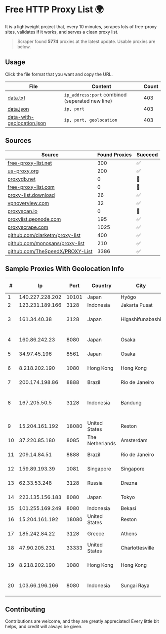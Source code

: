 
# Free HTTP Proxy List 🌍

It is a lightweight project that, every 10 minutes, scrapes lots of free-proxy sites, validates if it works, and serves a clean proxy list.


> Scraper found **5774** proxies at the latest update. Usable proxies are below.

## Usage

Click the file format that you want and copy the URL.


|File|Content|Count|
|----|-------|-----|
|[data.txt](https://raw.githubusercontent.com/themiralay/Proxy-List-World/master/data.txt)|`ip_address:port` combined (seperated new line)|403|
|[data.json](https://raw.githubusercontent.com/themiralay/Proxy-List-World/master/data.json)|`ip, port`|403|
|[data-with-geolocation.json](https://raw.githubusercontent.com/themiralay/Proxy-List-World/master/data-with-geolocation.json)|`ip, port, geolocation`|403|

## Sources

|Source|Found Proxies|Succeed|
|------|-------------|-------|
|[free-proxy-list.net](https://free-proxy-list.net)|300|✅|
|[us-proxy.org](https://www.us-proxy.org)|200|✅|
|[proxydb.net](http://proxydb.net)|0|🚫|
|[free-proxy-list.com](https://free-proxy-list.com/?page=&port=&type%5B%5D=http&type%5B%5D=https&up_time=0&search=Search)|0|🚫|
|[proxy-list.download](https://www.proxy-list.download/HTTP)|26|✅|
|[vpnoverview.com](https://vpnoverview.com/privacy/anonymous-browsing/free-proxy-servers)|32|✅|
|[proxyscan.io](https://www.proxyscan.io)|0|🚫|
|[proxylist.geonode.com](https://proxylist.geonode.com/api/proxy-list?limit=300&page=1&sort_by=lastChecked&sort_type=desc&protocols=http,https)|195|✅|
|[proxyscrape.com](https://api.proxyscrape.com/v2/?request=displayproxies&protocol=http&timeout=10000&country=all&ssl=all&anonymity=all)|1025|✅|
|[github.com/clarketm/proxy-list](https://raw.githubusercontent.com/clarketm/proxy-list/master/proxy-list-raw.txt)|400|✅|
|[github.com/monosans/proxy-list](https://raw.githubusercontent.com/monosans/proxy-list/main/proxies/http.txt)|210|✅|
|[github.com/TheSpeedX/PROXY-List](https://raw.githubusercontent.com/TheSpeedX/PROXY-List/master/http.txt)|3386|✅|


## Sample Proxies With Geolocation Info

|#|Ip|Port|Country|City|Internet Service Provider|
|-|--|----|-------|----|-------------------------|
|1|140.227.228.202|10101|Japan|Hyōgo|InfoSphere|
|2|123.231.189.166|3128|Indonesia|Jakarta Pusat|LINTASARTA|
|3|161.34.40.38|3128|Japan|Higashifunabashi|NTT PC Communications, Inc.|
|4|160.86.242.23|8080|Japan|Osaka|Sony Network Communications Inc|
|5|34.97.45.196|8561|Japan|Osaka|Google LLC|
|6|8.218.202.190|1080|Hong Kong|Hong Kong|Alibaba (US) Technology Co., Ltd.|
|7|200.174.198.86|8888|Brazil|Rio de Janeiro|Claro S.A|
|8|167.205.50.5|3128|Indonesia|Bandung|Institut Teknologi Bandung Jl. Ganesha 10 Bandung 40132 INDONESIA|
|9|15.204.161.192|18080|United States|Reston|OVH SAS|
|10|37.220.85.180|8085|The Netherlands|Amsterdam|TimeWeb Ltd.|
|11|209.14.84.51|8888|Brazil|Rio de Janeiro|X99 INTERNET LTDA.|
|12|159.89.193.39|1081|Singapore|Singapore|DigitalOcean, LLC|
|13|62.33.53.248|3128|Russia|Drezna|TRANS-TELECOM|
|14|223.135.156.183|8080|Japan|Tokyo|So-net Corporation|
|15|101.255.169.249|8080|Indonesia|Bekasi|PT Remala Abadi|
|16|15.204.161.192|18080|United States|Reston|OVH SAS|
|17|185.242.84.22|3128|Greece|Athens|Stark Industries Solutions LTD|
|18|47.90.205.231|33333|United States|Charlottesville|Alibaba.com LLC|
|19|8.218.202.190|1080|Hong Kong|Hong Kong|Alibaba (US) Technology Co., Ltd.|
|20|103.66.196.166|8080|Indonesia|Sungai Raya|PT. Mora Telematika Indonesia|



## Contributing

Contributions are welcome, and they are greatly appreciated! Every
little bit helps, and credit will always be given.

